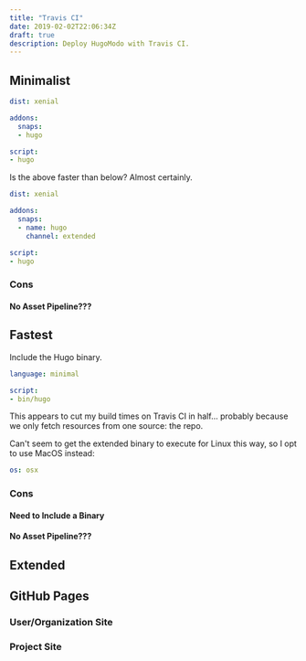 ```yaml
---
title: "Travis CI"
date: 2019-02-02T22:06:34Z
draft: true
description: Deploy HugoModo with Travis CI.
---
```

## Minimalist

```yaml
dist: xenial

addons:
  snaps:
  - hugo

script:
- hugo
```

Is the above faster than below? Almost certainly.

```yaml
dist: xenial

addons:
  snaps:
  - name: hugo
    channel: extended

script:
- hugo
```

### Cons

#### No Asset Pipeline???

## Fastest

Include the Hugo binary.

```yaml
language: minimal

script:
- bin/hugo
```

This appears to cut my build times on Travis CI in half... probably because we only fetch resources from one source: the repo.

Can't seem to get the extended binary to execute for Linux this way, so I opt to use MacOS instead:

```yaml
os: osx
```

### Cons

#### Need to Include a Binary

#### No Asset Pipeline???

## Extended

## GitHub Pages

### User/Organization Site

### Project Site
